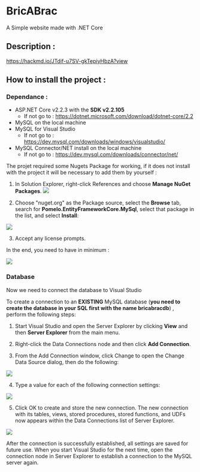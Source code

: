 # BricABrac
A Simple website made with .NET Core

## Description :
https://hackmd.io/JTdif-u7SV-gkTepiyHbzA?view

## How to install the project :

### Dependance : 
* ASP.NET Core v2.2.3 with the **SDK v2.2.105**
	* If not go to : https://dotnet.microsoft.com/download/dotnet-core/2.2
* MySQL on the local machine
* MySQL for Visual Studio
	* If not go to : https://dev.mysql.com/downloads/windows/visualstudio/
* MySQL Connector/NET install on the local machine
	* If not go to : https://dev.mysql.com/downloads/connector/net/

The projet required some Nugets Package for working, if it does not install with the project it will be necessary to add them by yourself :

1. In Solution Explorer, right-click References and choose **Manage NuGet Packages**.
![](https://i.imgur.com/NIZLvAH.png)

2. Choose "nuget.org" as the Package source, select the **Browse** tab, search for **Pomelo.EntityFrameworkCore.MySql**, select that package in the list, and select **Install**:

![](https://i.imgur.com/qbRsF8n.png)

3. Accept any license prompts.

In the end, you need to have in minimum : 

![](https://i.imgur.com/QVZc4dg.png)


### Database
Now we need to connect the database to Visual Studio

To create a connection to an **EXISTING** MySQL database (**you need to create the database in your SQL first with the name bricabracdb**) , perform the following steps:

1. Start Visual Studio and open the Server Explorer by clicking **View** and then **Server Explorer** from the main menu.

2. Right-click the Data Connections node and then click **Add Connection**.

3. From the Add Connection window, click Change to open the Change Data Source dialog, then do the following: 

![](https://i.imgur.com/A6JtHU8.png)


4. Type a value for each of the following connection settings: 

![](https://i.imgur.com/AcKtiMF.png)


5. Click OK to create and store the new connection. The new connection with its tables, views, stored procedures, stored functions, and UDFs now appears within the Data Connections list of Server Explorer. 

![](https://i.imgur.com/IA2x0u1.png)

After the connection is successfully established, all settings are saved for future use. When you start Visual Studio for the next time, open the connection node in Server Explorer to establish a connection to the MySQL server again.
